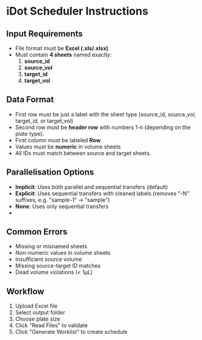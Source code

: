 # iDot Scheduler Instructions

## Input Requirements

- File format must be **Excel (.xls/.xlsx)**
- Must contain **4 sheets** named exactly:
  1. **source_id**
  2. **source_vol**
  3. **target_id**
  4. **target_vol**

## Data Format
- First row must be just a label with the sheet type (source_id, source_vol, target_id, or target_vol)
- Second row must be **header row** with numbers 1-n (depending on the plate type).
- First column must be labeled **Row**
- Values must be **numeric** in volume sheets
- All IDs must match between source and target sheets. 

## Parallelisation Options

- **Implicit**: Uses both parallel and sequential transfers (default)
- **Explicit**: Uses sequential transfers with cleaned labels (removes "-N" suffixes, e.g. "sample-1" → "sample") 
- **None**: Uses only sequential transfers
- 
## Common Errors

- Missing or misnamed sheets
- Non-numeric values in volume sheets
- Insufficient source volume
- Missing source-target ID matches
- Dead volume violations (< 1µL)

## Workflow

1. Upload Excel file
2. Select output folder
3. Choose plate size
4. Click "Read Files" to validate
5. Click "Generate Worklist" to create schedule

